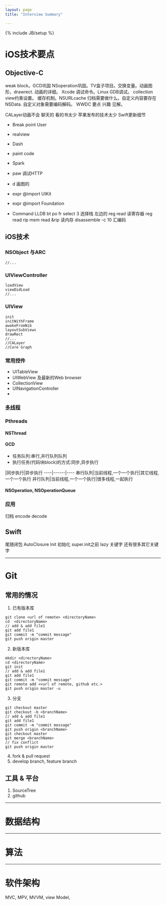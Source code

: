 ```yaml
---
layout: page
title: "Interview Summary"

---
```

{% include JB/setup %}  

# iOS技术要点

## Objective-C

weak block。GCD巩固 NSoperation巩固。TV盒子项目。交换变量。动画图形，drawrect. 动画的详细。
Xcode 调试命令。Linux GDB调试。
collection view约束设置。
缓存机制。NSURLcache
归档需要做什么。自定义内容要存在NSData. 自定义对象需要编码解码。
WWDC 要点 兴趣 见解。

CALayer动画不会
聊天的 看的书太少
苹果发布的技术太少
Swift更新细节



- Break point User

- realview

- Dash

- paint code
- Spark
- paw 调试HTTP
- d  画图的


- expr @import UIKit
- expr @import Foundation



- Command LLDB
bt
po
fr select 3  选择栈  左边的
reg read 读寄存器  reg read rip
mem read &rip 读内存
disassemble -c 10 汇编码



## iOS技术
### NSObject 与ARC
```
//...
```
### UIViewController
```
loadView
viewDidLoad
//...
```
### UIView
```
init
initWithFrame
awakeFromNib
layoutSubViews
drawRect
//...
//CALayer
//Core Graph
```
### 常用控件
* UITableView
* UIWebView 及最新的Web browser
* CollectionView
* UINavigationController
*

### [多线程](http://www.cocoachina.com/ios/20150731/12819.html)
### Pthreads
#### NSThread
#### GCD
  * 任务队列:串行,并行队列队列
  * 执行任务(代码块block)的方式:同步,异步执行

|同步执行|异步执行
----|------|----
串行队列|当前线程,一个一个执行|其它线程,一个一个执行
并行队列|当前线程,一个一个执行|很多线程,一起执行

#### NSOperation, NSOperationQueue

### 应用


归档 encode decode


## Swift

尾随闭包
AutoClosure
Init 初始化 super.init之前
lazy 关键字 还有很多其它关键字

---

# Git
## 常用的情况
1. 已有版本库
```
git clone <url of remote> <directoryName>
cd  <directoryName>
// add & add file1
git add file1
git commit -m "commit message"
git push origin master
```
2. 新版本库
```
mkdir <directoryName>
cd <directoryName>
git init
// add & add file1
git add file1
git commit -m "commit message"
git remote add <<url of remote, github etc.>
git push origin master -u
```
3. 分支
```
git checkout master
git checkout -b <branchName>
// add & add file1
git add file1
git commit -m "commit message"
git push origin <branchName>
git checkout master
git merge <branchName>
// fix conflict
git push origin master
```
4. fork & pull request
5. develop branch, feature branch

## 工具 & 平台
1. SourceTree
2. github
---
# 数据结构
---
# 算法
---
# 软件架构
MVC, MPV, MVVM, view Model,
